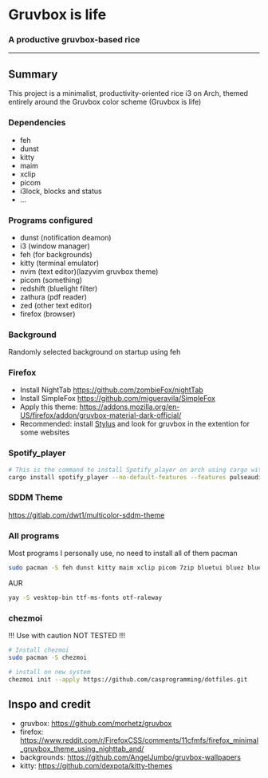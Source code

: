 # Gruvbox is life

### A productive gruvbox-based rice

---

## Summary

This project is a minimalist, productivity-oriented rice i3 on Arch, themed entirely around the Gruvbox color scheme (Gruvbox is life)

### Dependencies 
- feh
- dunst
- kitty
- maim
- xclip
- picom
- i3lock, blocks and status
- ...

### Programs configured
- dunst (notification deamon)
- i3 (window manager)
- feh (for backgrounds)
- kitty (terminal emulator)
- nvim (text editor)(lazyvim gruvbox theme)
- picom (something)
- redshift (bluelight filter)
- zathura (pdf reader)
- zed (other text editor)
- firefox (browser)

### Background

Randomly selected background on startup using feh

### Firefox
- Install NightTab https://github.com/zombieFox/nightTab
- Install SimpleFox https://github.com/migueravila/SimpleFox
- Apply this theme: https://addons.mozilla.org/en-US/firefox/addon/gruvbox-material-dark-official/
- Recommended: install [Stylus](https://addons.mozilla.org/nl/firefox/addon/styl-us/) and look for gruvbox in the extention for some websites

### Spotify_player

```bash
# This is the command to install Spotify_player on arch using cargo with all features and the pulse-audio backend
cargo install spotify_player --no-default-features --features pulseaudio-backend,media-control,image,notify,daemon,fzf,streaming
```

### SDDM Theme

https://gitlab.com/dwt1/multicolor-sddm-theme

### All programs

Most programs I personally use, no need to install all of them
pacman
```bash
sudo pacman -S feh dunst kitty maim xclip picom 7zip bluetui bluez bluez-libs bluez-utils cava cmatrix curl firefox inkscape i3-wm i3blocks i3lock i3status neofetch neovim redshift mpv zathura zed
```
AUR
```bash
yay -S vesktop-bin ttf-ms-fonts otf-raleway
```
### chezmoi
!!! Use with caution NOT TESTED !!!
```bash
# Install chezmoi
sudo pacman -S chezmoi
```
```bash
# install on new system
chezmoi init --apply https://github.com/casprogramming/dotfiles.git
```
## Inspo and credit
- gruvbox: https://github.com/morhetz/gruvbox
- firefox: https://www.reddit.com/r/FirefoxCSS/comments/11cfmfs/firefox_minimal_gruvbox_theme_using_nighttab_and/
- backgrounds: https://github.com/AngelJumbo/gruvbox-wallpapers
- kitty: https://github.com/dexpota/kitty-themes

